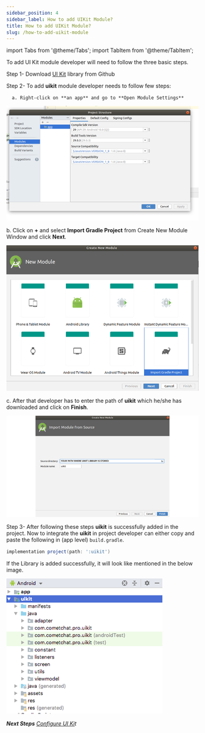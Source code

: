 ```yaml
---
sidebar_position: 4
sidebar_label: How to add UIKit Module?
title: How to add UIKit Module?
slug: /how-to-add-uikit-module
---
```


import Tabs from '@theme/Tabs';
import TabItem from '@theme/TabItem';


To add UI Kit module developer will need to follow the three basic steps.

Step 1- Download [UI Kit](https://github.com/cometchat-pro/ui-kit/android)  library from Github

Step 2- To add **uikit** module developer needs to follow few steps:

      a. Right-click on **an app** and go to **Open Module Settings**

![](assets/1637063973.png)

   b. Click on **+** and select **Import Gradle Project** from Create New Module Window and click **Next**.

![](assets/1637063990.png)

c. After that developer has to enter the path of **uikit** which he/she has downloaded and click on **Finish**.

![](assets/1637064030.png)

Step 3- After following these steps **uikit** is successfully added in the project. Now to integrate the **uikit** in project developer can either copy and paste the following in (app level) `build.gradle`.

<Tabs>
<TabItem value="js" label="build.gradle (app level)">

```build.gradle (app level)
implementation project(path: ':uikit')
```

</TabItem>
</Tabs>

If the Library is added successfully, it will look like mentioned in the below image.

![](assets/1637064130.png)

_**Next Steps**  [Configure UI Ki](./overview#configure-android-java-ui-kit-library)t_

